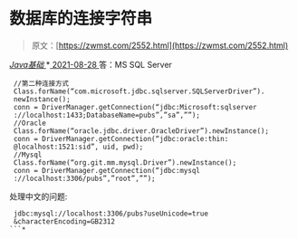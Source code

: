 <!--yml
category: 未分类
date: 0001-01-01 00:00:00
--->

# 数据库的连接字符串

> 原文：[https://zwmst.com/2552.html](https://zwmst.com/2552.html)

   [ *Java基础* ](https://zwmst.com/java%e5%9f%ba%e7%a1%80)*[ <time datetime="2021-08-28T17:55:00+08:00"> 2021-08-28 </time> ](https://zwmst.com/2552.html)  答：MS SQL Server

```
 //第二种连接方式 
 Class.forName(“com.microsoft.jdbc.sqlserver.SQLServerDriver”). 
 newInstance(); 
 conn = DriverManager.getConnection(“jdbc:Microsoft:sqlserver 
 ://localhost:1433;DatabaseName=pubs”,”sa”,””);
 //Oracle 
 Class.forName(“oracle.jdbc.driver.OracleDriver”).newInstance(); 
 conn = DriverManager.getConnection(“jdbc:oracle:thin: 
 @localhost:1521:sid”, uid, pwd); 
 //Mysql 
 Class.forName(“org.git.mm.mysql.Driver”).newInstance(); 
 conn = DriverManager.getConnection(“jdbc:mysql 
 ://localhost:3306/pubs”,”root”,””); 
```

处理中文的问题:

```
 jdbc:mysql://localhost:3306/pubs?useUnicode=true 
 &characterEncoding=GB2312 
```*